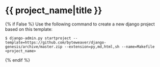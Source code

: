 # {{ project_name|title }}


{% if False %}
Use the following command to create a new django project based on this template:

    $ django-admin.py startproject --template=https://github.com/byteweaver/django-genesis/archive/master.zip --extension=py,md,html,sh --name=Makefile <project_name>

{% endif %}
